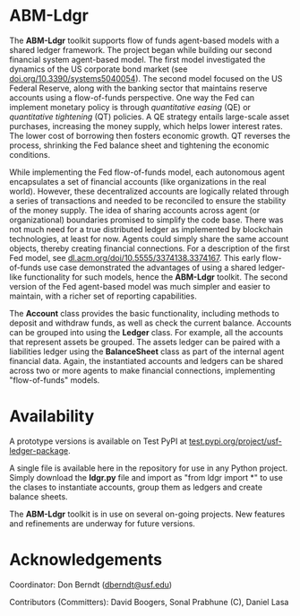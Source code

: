 # ABM-Ldgr

The <b>ABM-Ldgr</b> toolkit supports flow of funds agent-based models with a shared ledger framework. The project began while building our second financial system agent-based model. The first model investigated the dynamics of the US corporate bond market (see <a href="https://doi.org/10.3390/systems5040054">doi.org/10.3390/systems5040054</a>). The second model focused on the US Federal Reserve, along with the banking sector that maintains reserve accounts using a flow-of-funds perspective. One way the Fed can implement monetary policy is through <i>quantitative easing</i> (QE) or <i>quantitative tightening</i> (QT) policies. A QE strategy entails large-scale asset purchases, increasing the money supply, which helps lower interest rates. The lower cost of borrowing then fosters economic growth. QT reverses the process, shrinking the Fed balance sheet and tightening the economic conditions.

While implementing the Fed flow-of-funds model, each autonomous agent encapsulates a set of financial accounts (like organizations in the real world).  However, these decentralized accounts are logically related through a series of transactions and needed to be reconciled to ensure the stability of the money supply. The idea of sharing accounts across agent (or organizational) boundaries promised to simplify the code base.  There was not much need for a true distributed ledger as implemented by blockchain technologies, at least for now. Agents could simply share the same account objects, thereby creating financial connections. For a description of the first Fed model, see <a href="https://dl.acm.org/doi/10.5555/3374138.3374167">dl.acm.org/doi/10.5555/3374138.3374167</a>. This early flow-of-funds use case demonstrated the advantages of using a shared ledger-like functionality for such models, hence the <b>ABM-Ldgr</b> toolkit. The second version of the Fed agent-based model was much simpler and easier to maintain, with a richer set of reporting capabilities.

The <b>Account</b> class provides the basic functionality, including methods to deposit and withdraw funds, as well as check the current balance. Accounts can be grouped into using the <b>Ledger</b> class. For example, all the accounts that represent assets be grouped. The assets ledger can be paired with a liabilities ledger using the <b>BalanceSheet</b> class as part of the internal agent financial data. Again, the instantiated accounts and ledgers can be shared across two or more agents to make financial connections, implementing "flow-of-funds" models.

# Availability

A prototype versions is available on Test PyPI at <a href="https://test.pypi.org/project/usf-ledger-package">test.pypi.org/project/usf-ledger-package</a>.

A single file is available here in the repository for use in any Python project.  Simply download the <b>ldgr.py</b> file and import as "from ldgr import *" to use the clases to instantiate accounts, group them as ledgers and create balance sheets.

The <b>ABM-Ldgr</b> toolkit is in use on several on-going projects.  New features and refinements are underway for future versions.

# Acknowledgements

Coordinator: Don Berndt (<a href="mailto:dberndt@usf.edu">dberndt@usf.edu</a>)

Contributors (Committers): David Boogers, Sonal Prabhune (C), Daniel Lasa

